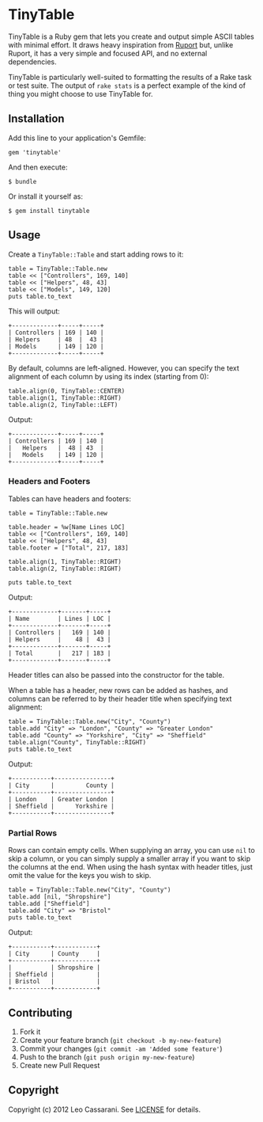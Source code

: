 # TinyTable

TinyTable is a Ruby gem that lets you create and output simple ASCII tables with minimal effort. It draws heavy inspiration from [Ruport](https://github.com/ruport/ruport) but, unlike Ruport, it has a very simple and focused API, and no external dependencies.

TinyTable is particularly well-suited to formatting the results of a Rake task or test suite. The output of `rake stats` is a perfect example of the kind of thing you might choose to use TinyTable for.

## Installation

Add this line to your application's Gemfile:

    gem 'tinytable'

And then execute:

    $ bundle

Or install it yourself as:

    $ gem install tinytable

## Usage

Create a `TinyTable::Table` and start adding rows to it:

    table = TinyTable::Table.new
    table << ["Controllers", 169, 140]
    table << ["Helpers", 48, 43]
    table << ["Models", 149, 120]
    puts table.to_text

This will output:

    +-------------+-----+-----+
    | Controllers | 169 | 140 |
    | Helpers     | 48  |  43 |
	| Models      | 149 | 120 |
	+-------------+-----+-----+

By default, columns are left-aligned. However, you can specify the text alignment of each column by using its index (starting from 0):

	table.align(0, TinyTable::CENTER)
	table.align(1, TinyTable::RIGHT)
	table.align(2, TinyTable::LEFT)

Output:

	+-------------+-----+-----+
	| Controllers | 169 | 140 |
	|   Helpers   |  48 | 43  |
	|   Models    | 149 | 120 |
	+-------------+-----+-----+

### Headers and Footers

Tables can have headers and footers:

	table = TinyTable::Table.new

	table.header = %w[Name Lines LOC]
	table << ["Controllers", 169, 140]
	table << ["Helpers", 48, 43]
	table.footer = ["Total", 217, 183]

	table.align(1, TinyTable::RIGHT)
	table.align(2, TinyTable::RIGHT)

	puts table.to_text

Output:

	+-------------+-------+-----+
	| Name        | Lines | LOC |
	+-------------+-------+-----+
	| Controllers |   169 | 140 |
	| Helpers     |    48 |  43 |
	+-------------+-------+-----+
	| Total       |   217 | 183 |
	+-------------+-------+-----+

Header titles can also be passed into the constructor for the table.

When a table has a header, new rows can be added as hashes, and columns can be referred to by their header title when specifying text alignment:

	table = TinyTable::Table.new("City", "County")
	table.add "City" => "London", "County" => "Greater London"
	table.add "County" => "Yorkshire", "City" => "Sheffield"
	table.align("County", TinyTable::RIGHT)
	puts table.to_text

Output:

	+-----------+----------------+
	| City      |         County |
	+-----------+----------------+
	| London    | Greater London |
	| Sheffield |      Yorkshire |
	+-----------+----------------+

### Partial Rows

Rows can contain empty cells. When supplying an array, you can use `nil` to skip a column, or you can simply supply a smaller array if you want to skip the columns at the end. When using the hash syntax with header titles, just omit the value for the keys you wish to skip.

	table = TinyTable::Table.new("City", "County")
	table.add [nil, "Shropshire"]
	table.add ["Sheffield"]
	table.add "City" => "Bristol"
	puts table.to_text

Output:

	+-----------+------------+
	| City      | County     |
	+-----------+------------+
	|           | Shropshire |
	| Sheffield |            |
	| Bristol   |            |
	+-----------+------------+

## Contributing

1. Fork it
2. Create your feature branch (`git checkout -b my-new-feature`)
3. Commit your changes (`git commit -am 'Added some feature'`)
4. Push to the branch (`git push origin my-new-feature`)
5. Create new Pull Request

## Copyright

Copyright (c) 2012 Leo Cassarani. See [LICENSE](https://github.com/leocassarani/tinytable/blob/master/LICENSE) for details.
